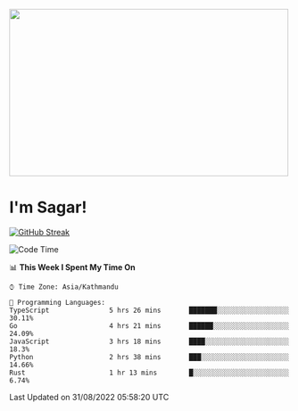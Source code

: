 
<img src="https://media.giphy.com/media/3ornk57KwDXf81rjWM/giphy.gif" width="500" height="300" frameBorder="0" class="giphy-embed" allowFullScreen></img>

#   I'm Sagar!
[![GitHub Streak](https://github-readme-streak-stats.herokuapp.com/?user=sgr2848)](https://git.io/streak-stats)
<!--START_SECTION:waka-->
![Code Time](http://img.shields.io/badge/Code%20Time-2%2C771%20hrs%209%20mins-blue)

📊 **This Week I Spent My Time On** 

```text
⌚︎ Time Zone: Asia/Kathmandu

💬 Programming Languages: 
TypeScript               5 hrs 26 mins       ███████░░░░░░░░░░░░░░░░░░   30.11% 
Go                       4 hrs 21 mins       ██████░░░░░░░░░░░░░░░░░░░   24.09% 
JavaScript               3 hrs 18 mins       ████░░░░░░░░░░░░░░░░░░░░░   18.3% 
Python                   2 hrs 38 mins       ███░░░░░░░░░░░░░░░░░░░░░░   14.66% 
Rust                     1 hr 13 mins        █░░░░░░░░░░░░░░░░░░░░░░░░   6.74%

```


 Last Updated on 31/08/2022 05:58:20 UTC
<!--END_SECTION:waka-->
